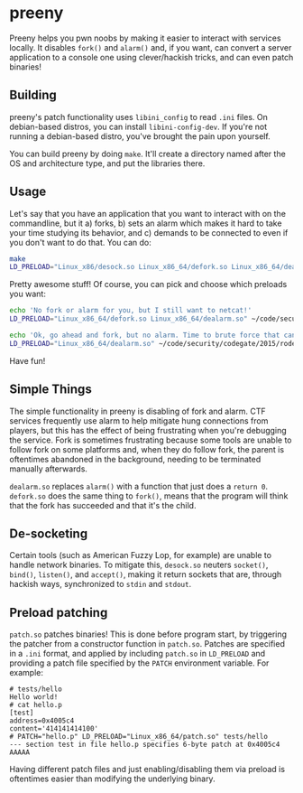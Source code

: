 # preeny

Preeny helps you pwn noobs by making it easier to interact with services locally.
It disables `fork()` and `alarm()` and, if you want, can convert a server application to a console one using clever/hackish tricks, and can even patch binaries!

## Building

preeny's patch functionality uses `libini_config` to read `.ini` files.
On debian-based distros, you can install `libini-config-dev`.
If you're not running a debian-based distro, you've brought the pain upon yourself.

You can build preeny by doing `make`.
It'll create a directory named after the OS and architecture type, and put the libraries there.

## Usage

Let's say that you have an application that you want to interact with on the commandline, but it a) forks, b) sets an alarm which makes it hard to take your time studying its behavior, and c) demands to be connected to even if you don't want to do that.
You can do:

```bash
make
LD_PRELOAD="Linux_x86/desock.so Linux_x86_64/defork.so Linux_x86_64/dealarm.so" ~/code/security/codegate/2015/rodent/rodent
```

Pretty awesome stuff!
Of course, you can pick and choose which preloads you want:

```bash
echo 'No fork or alarm for you, but I still want to netcat!'
LD_PRELOAD="Linux_x86_64/defork.so Linux_x86_64/dealarm.so" ~/code/security/codegate/2015/rodent/rodent

echo 'Ok, go ahead and fork, but no alarm. Time to brute force that canary.'
LD_PRELOAD="Linux_x86_64/dealarm.so" ~/code/security/codegate/2015/rodent/rodent
```

Have fun!

## Simple Things

The simple functionality in preeny is disabling of fork and alarm.
CTF services frequently use alarm to help mitigate hung connections from players, but this has the effect of being frustrating when you're debugging the service.
Fork is sometimes frustrating because some tools are unable to follow fork on some platforms and, when they do follow fork, the parent is oftentimes abandoned in the background, needing to be terminated manually afterwards.

`dealarm.so` replaces `alarm()` with a function that just does a `return 0`.
`defork.so` does the same thing to `fork()`, means that the program will think that the fork has succeeded and that it's the child.

## De-socketing

Certain tools (such as American Fuzzy Lop, for example) are unable to handle network binaries.
To mitigate this, `desock.so` neuters `socket()`, `bind()`, `listen()`, and `accept()`, making it return sockets that are, through hackish ways, synchronized to `stdin` and `stdout`.

## Preload patching

`patch.so` patches binaries!
This is done before program start, by triggering the patcher from a constructor function in `patch.so`.
Patches are specified in a `.ini` format, and applied by including `patch.so` in `LD_PRELOAD` and providing a patch file specified by the `PATCH` environment variable.
For example:

```ShellSession
# tests/hello 
Hello world!
# cat hello.p 
[test]
address=0x4005c4
content='414141414100'
# PATCH="hello.p" LD_PRELOAD="Linux_x86_64/patch.so" tests/hello 
--- section test in file hello.p specifies 6-byte patch at 0x4005c4
AAAAA
```

Having different patch files and just enabling/disabling them via preload is oftentimes easier than modifying the underlying binary.
